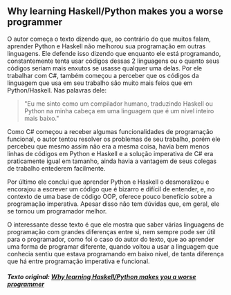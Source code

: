 ## Why learning Haskell/Python makes you a worse programmer

O autor começa o texto dizendo que, ao contrário do que muitos falam, aprender Python e Haskell não
melhorou sua programação em outras linguagens. Ele defende isso dizendo que enquanto ele está programando, constantemente 
tenta usar códigos dessas 2 linguagens ou o quanto seus códigos seriam mais enxutos se usasse qualquer uma delas.
Por ele trabalhar com C#, também começou a perceber que os códigos da linguagem que usa em seu trabalho são muito mais
feios que em Python/Haskell. Nas palavras dele: 
> "Eu me sinto como um compilador humano, traduzindo Haskell ou Python na minha cabeça em uma linguagem que é um 
nível inteiro mais baixo." 

Como C# começou a receber algumas funcionalidades de programação funcional, o autor tentou resolver os problemas de seu 
trabalho, porém ele percebeu que mesmo assim não era a mesma coisa, havia bem menos linhas de códigos em Python e Haskell e 
a solução imperativa de C# era praticamente igual em tamanho, ainda havia a vantagem de seus colegas de trabalho entederem
facilmente.

Por último ele conclui que aprender Python e Haskell o desmoralizou e encorajou a escrever um código que é bizarro e 
difícil de entender, e, no contexto de uma base de código OOP, oferece pouco benefício sobre a programação imperativa. Apesar 
disso não tem dúvidas que, em geral, ele se tornou um programador melhor.

O interessante desse texto é que ele mostra que saber várias linguagens de programação com grandes diferenças entre si, 
nem sempre pode ser útil para o programador, como foi o caso do autor do texto, que ao aprender uma forma de programar diferente,
quando voltou a usar a linguagem que conhecia sentiu que estava programando em baixo nível, de tanta diferença que há 
entre programação imperativa e funcional.

##### Texto original: [Why learning Haskell/Python makes you a worse programmer](https://lukeplant.me.uk/blog/posts/why-learning-haskell-python-makes-you-a-worse-programmer/)
